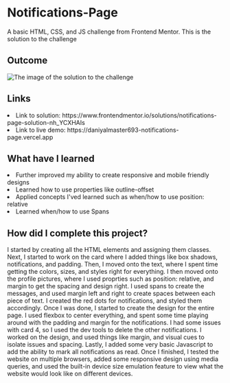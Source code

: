 # Notifications-Page
A basic HTML, CSS, and JS challenge from Frontend Mentor. This is the solution to the challenge

<h2> Outcome </h2>

<img src="https://i.imgur.com/1acDHY8.png" alt="The image of the solution to the challenge">

<h2> Links </h2>

<li> Link to solution: https://www.frontendmentor.io/solutions/notifications-page-solution-nh_YCXHAIs </li>
<li> Link to live demo: https://daniyalmaster693-notifications-page.vercel.app </li>

<h2> What have I learned </h2>

<li> Further improved my ability to create responsive and mobile friendly designs </li>
<li> Learned how to use properties like outline-offset </li>
<li> Applied concepts I'ved learned such as when/how to use position: relative </li>
<li> Learned when/how to use Spans </li>

<h2> How did I complete this project? </h2>

<p> I started by creating all the HTML elements and assigning them classes. Next, I started to work on the card where I added things like box shadows, notifications, and padding. Then, I moved onto the text, where I spent time getting the colors, sizes, and styles right for everything. I then moved onto the profile pictures, where I used proprties such as position: relative, and margin to get the spacing and design right. I used spans to create the messages, and used margin left and right to create spaces between each piece of text. I created the red dots for notifications, and styled them accordingly. Once I was done, I started to create the design for the entire page. I used flexbox to center everything, and spent some time playing around with the padding and margin for the notifications. I had some issues with card 4, so I used the dev tools to delete the other notifications. I worked on the design, and used things like margin, and visual cues to isolate issues and spacing. Lastly, I added some very basic Javascript to add the ability to mark all notifications as read. Once I finished, I tested the website on multiple browsers, added some responsive design using media queries, and used the built-in device size emulation feature to view what the website would look like on different devices. </p>
